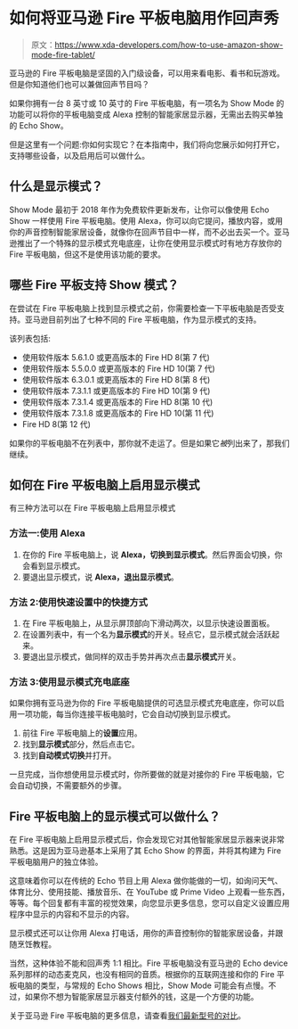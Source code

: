 # 如何将亚马逊 Fire 平板电脑用作回声秀

> 原文：<https://www.xda-developers.com/how-to-use-amazon-show-mode-fire-tablet/>

亚马逊的 Fire 平板电脑是坚固的入门级设备，可以用来看电影、看书和玩游戏。但是你知道他们也可以兼做回声节目吗？

如果你拥有一台 8 英寸或 10 英寸的 Fire 平板电脑，有一项名为 Show Mode 的功能可以将你的平板电脑变成 Alexa 控制的智能家居显示器，无需出去购买单独的 Echo Show。

但是这里有一个问题:你如何实现它？在本指南中，我们将向您展示如何打开它，支持哪些设备，以及启用后可以做什么。

## 什么是显示模式？

Show Mode 最初于 2018 年作为免费软件更新发布，让你可以像使用 Echo Show 一样使用 Fire 平板电脑。使用 Alexa，你可以向它提问，播放内容，或用你的声音控制智能家居设备，就像你在回声节目中一样，而不必出去买一个。亚马逊推出了一个特殊的显示模式充电底座，让你在使用显示模式时有地方存放你的 Fire 平板电脑，但这不是使用该功能的要求。

## 哪些 Fire 平板支持 Show 模式？

在尝试在 Fire 平板电脑上找到显示模式之前，你需要检查一下平板电脑是否受支持。亚马逊目前列出了七种不同的 Fire 平板电脑，作为显示模式的支持。

该列表包括:

*   使用软件版本 5.6.1.0 或更高版本的 Fire HD 8(第 7 代)
*   使用软件版本 5.5.0.0 或更高版本的 Fire HD 10(第 7 代)
*   使用软件版本 6.3.0.1 或更高版本的 Fire HD 8(第 8 代)
*   使用软件版本 7.3.1.1 或更高版本的 Fire HD 10(第 9 代)
*   使用软件版本 7.3.1.4 或更高版本的 Fire HD 8(第 10 代)
*   使用软件版本 7.3.1.8 或更高版本的 Fire HD 10(第 11 代)
*   Fire HD 8(第 12 代)

如果你的平板电脑不在列表中，那你就不走运了。但是如果它*被*列出来了，那我们继续。

## 如何在 Fire 平板电脑上启用显示模式

有三种方法可以在 Fire 平板电脑上启用显示模式

### 方法一:使用 Alexa

1.  在你的 Fire 平板电脑上，说 **Alexa，切换到显示模式**。然后界面会切换，你会看到显示模式。
2.  要退出显示模式，说 **Alexa，退出显示模式**。

### 方法 2:使用快速设置中的快捷方式

1.  在 Fire 平板电脑上，从显示屏顶部向下滑动两次，以显示快速设置面板。
2.  在设置列表中，有一个名为**显示模式**的开关。轻点它，显示模式就会活跃起来。
3.  要退出显示模式，做同样的双击手势并再次点击**显示模式**开关。

### 方法 3:使用显示模式充电底座

如果你拥有亚马逊为你的 Fire 平板电脑提供的可选显示模式充电底座，你可以启用一项功能，每当你连接平板电脑时，它会自动切换到显示模式。

1.  前往 Fire 平板电脑上的**设置**应用。
2.  找到**显示模式**部分，然后点击它。
3.  找到**自动模式切换**并打开。

一旦完成，当你想使用显示模式时，你所要做的就是对接你的 Fire 平板电脑，它会自动切换，不需要额外的步骤。

## Fire 平板电脑上的显示模式可以做什么？

在 Fire 平板电脑上启用显示模式后，你会发现它对其他智能家居显示器来说非常熟悉。这是因为亚马逊基本上采用了其 Echo Show 的界面，并将其构建为 Fire 平板电脑用户的独立体验。

这意味着你可以在传统的 Echo 节目上用 Alexa 做你能做的一切，如询问天气、体育比分、使用技能、播放音乐、在 YouTube 或 Prime Video 上观看一些东西，等等。每个回复都有丰富的视觉效果，向您显示更多信息，您可以自定义设置应用程序中显示的内容和不显示的内容。

显示模式还可以让你用 Alexa 打电话，用你的声音控制你的智能家居设备，并跟随烹饪教程。

当然，这种体验不能和回声秀 1:1 相比。Fire 平板电脑没有亚马逊的 Echo device 系列那样的动态麦克风，也没有相同的音质。根据你的互联网连接和你的 Fire 平板电脑的类型，与常规的 Echo Shows 相比，Show Mode 可能会有点慢。不过，如果你不想为智能家居显示器支付额外的钱，这是一个方便的功能。

关于亚马逊 Fire 平板电脑的更多信息，请查看[我们最新型号的对比](https://www.xda-developers.com/amazon-fire-7-vs-amazon-fire-hd-8-vs-amazon-fire-hd-10/)。